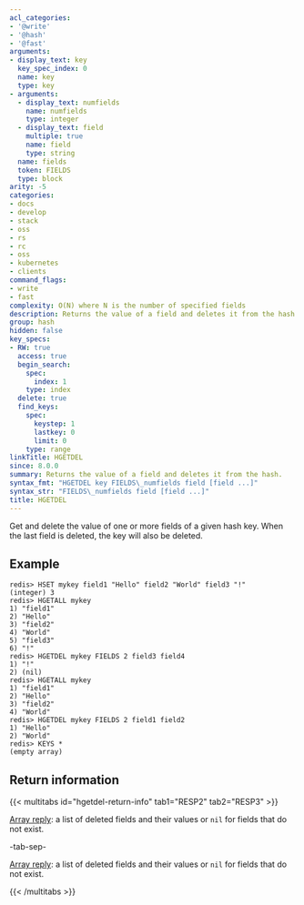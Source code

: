 ```yaml
---
acl_categories:
- '@write'
- '@hash'
- '@fast'
arguments:
- display_text: key
  key_spec_index: 0
  name: key
  type: key
- arguments:
  - display_text: numfields
    name: numfields
    type: integer
  - display_text: field
    multiple: true
    name: field
    type: string
  name: fields
  token: FIELDS
  type: block
arity: -5
categories:
- docs
- develop
- stack
- oss
- rs
- rc
- oss
- kubernetes
- clients
command_flags:
- write
- fast
complexity: O(N) where N is the number of specified fields
description: Returns the value of a field and deletes it from the hash.
group: hash
hidden: false
key_specs:
- RW: true
  access: true
  begin_search:
    spec:
      index: 1
    type: index
  delete: true
  find_keys:
    spec:
      keystep: 1
      lastkey: 0
      limit: 0
    type: range
linkTitle: HGETDEL
since: 8.0.0
summary: Returns the value of a field and deletes it from the hash.
syntax_fmt: "HGETDEL key FIELDS\_numfields field [field ...]"
syntax_str: "FIELDS\_numfields field [field ...]"
title: HGETDEL
---
```

Get and delete the value of one or more fields of a given hash key. When the last field is deleted, the key will also be deleted.

## Example

```
redis> HSET mykey field1 "Hello" field2 "World" field3 "!"
(integer) 3
redis> HGETALL mykey
1) "field1"
2) "Hello"
3) "field2"
4) "World"
5) "field3"
6) "!"
redis> HGETDEL mykey FIELDS 2 field3 field4
1) "!"
2) (nil)
redis> HGETALL mykey
1) "field1"
2) "Hello"
3) "field2"
4) "World"
redis> HGETDEL mykey FIELDS 2 field1 field2
1) "Hello"
2) "World"
redis> KEYS *
(empty array)
```

## Return information

{{< multitabs id="hgetdel-return-info" 
    tab1="RESP2" 
    tab2="RESP3" >}}

[Array reply](../../develop/reference/protocol-spec#arrays): a list of deleted fields and their values or `nil` for fields that do not exist.

-tab-sep-

[Array reply](../../develop/reference/protocol-spec#arrays): a list of deleted fields and their values or `nil` for fields that do not exist.

{{< /multitabs >}}
